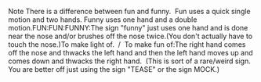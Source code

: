 Note There is a difference between 
fun and funny.  Fun uses a quick single motion and two hands. Funny uses 
one hand and a double motion.FUN:FUN:FUNNY:The sign "funny" just uses one hand and is done near the nose and/or brushes off 
the nose twice.(You don't actually have to touch the nose.)To make light of.  /  To 
make fun of:The right hand comes off the nose and thwacks the left hand and then the left 
hand moves up and comes down and thwacks the right hand.  (This is sort of 
a rare/weird sign. You are better off just using the sign "TEASE" or the sign 
MOCK.)